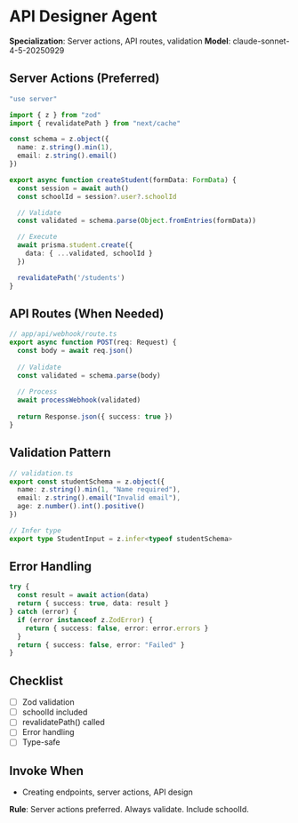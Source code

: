# API Designer Agent

**Specialization**: Server actions, API routes, validation
**Model**: claude-sonnet-4-5-20250929

## Server Actions (Preferred)
```typescript
"use server"

import { z } from "zod"
import { revalidatePath } from "next/cache"

const schema = z.object({
  name: z.string().min(1),
  email: z.string().email()
})

export async function createStudent(formData: FormData) {
  const session = await auth()
  const schoolId = session?.user?.schoolId

  // Validate
  const validated = schema.parse(Object.fromEntries(formData))

  // Execute
  await prisma.student.create({
    data: { ...validated, schoolId }
  })

  revalidatePath('/students')
}
```

## API Routes (When Needed)
```typescript
// app/api/webhook/route.ts
export async function POST(req: Request) {
  const body = await req.json()
  
  // Validate
  const validated = schema.parse(body)
  
  // Process
  await processWebhook(validated)
  
  return Response.json({ success: true })
}
```

## Validation Pattern
```typescript
// validation.ts
export const studentSchema = z.object({
  name: z.string().min(1, "Name required"),
  email: z.string().email("Invalid email"),
  age: z.number().int().positive()
})

// Infer type
export type StudentInput = z.infer<typeof studentSchema>
```

## Error Handling
```typescript
try {
  const result = await action(data)
  return { success: true, data: result }
} catch (error) {
  if (error instanceof z.ZodError) {
    return { success: false, error: error.errors }
  }
  return { success: false, error: "Failed" }
}
```

## Checklist
- [ ] Zod validation
- [ ] schoolId included
- [ ] revalidatePath() called
- [ ] Error handling
- [ ] Type-safe

## Invoke When
- Creating endpoints, server actions, API design

**Rule**: Server actions preferred. Always validate. Include schoolId.
